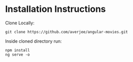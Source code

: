 # Installation Instructions

Clone Locally: <br>

`git clone https://github.com/averjee/angular-movies.git`

Inside cloned directory run: <br>

`npm install` <br>
`ng serve -o`

